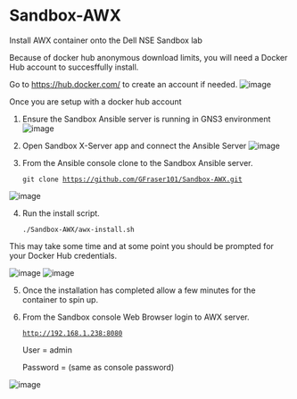 # Sandbox-AWX
Install AWX container onto the Dell NSE Sandbox lab

Because of docker hub anonymous download limits, you will need a Docker Hub account to succesffully install.

Go to https://hub.docker.com/ to create an account if needed.
![image](https://user-images.githubusercontent.com/16183399/158133591-60b78b9b-9772-4c4d-9950-39dafa2ba16c.png)


Once you are setup with a docker hub account

1. Ensure the Sandbox Ansible server is running in GNS3 environment
![image](https://user-images.githubusercontent.com/16183399/158134021-12344cf3-e4bd-49d7-86e4-434210ed808e.png)


2. Open Sandbox X-Server app and connect the Ansible Server
![image](https://user-images.githubusercontent.com/16183399/158134334-029e5b46-8d04-4e74-88c4-9d8c29225731.png)


3. From the Ansible console clone to the Sandbox Ansible server. 

    <code>git clone https://github.com/GFraser101/Sandbox-AWX.git</code>


![image](https://user-images.githubusercontent.com/16183399/158134574-b6dca161-35c7-4fa3-9b89-b0e999e94199.png)

4. Run the install script.   
    
    <code>./Sandbox-AWX/awx-install.sh</code>

This may take some time and at some point you should be prompted for your Docker Hub credentials.


![image](https://user-images.githubusercontent.com/16183399/158135048-0482604c-9e43-4e99-9574-b332ce4688c5.png)
![image](https://user-images.githubusercontent.com/16183399/158321502-c77275b5-0f34-4ba5-bab3-d8bed16561a9.png)



5. Once the installation has completed allow a few minutes for the container to spin up.
    
6. From the Sandbox console Web Browser login to AWX server. 

    <code>http://192.168.1.238:8080</code> 

    User = admin

    Password = (same as console password)

![image](https://user-images.githubusercontent.com/16183399/158139142-d2226336-3c87-429a-b73a-390e433e8e6d.png)

